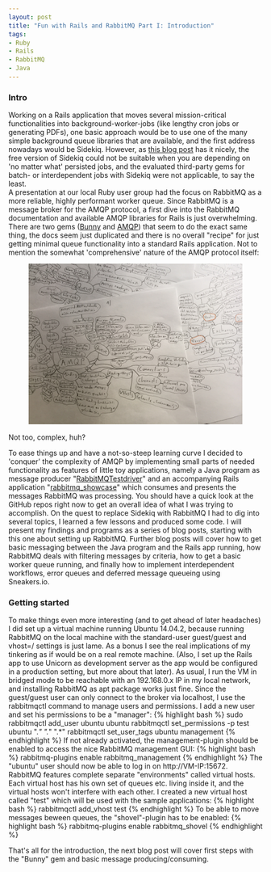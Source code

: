 ```yaml
---
layout: post
title: "Fun with Rails and RabbitMQ Part I: Introduction"
tags:
- Ruby
- Rails
- RabbitMQ
- Java
---
```


### Intro
Working on a Rails application that moves several mission-critical functionalities into background-worker-jobs (like lengthy cron jobs or generating PDFs), one basic approach would be to use one of the many simple background queue libraries that are available, and the first address nowadays would be Sidekiq. However, as [this blog post](http://www.pablocantero.com/blog/2015/03/14/sidekiq-redis-vs-shoryuken-aws-sqs/) has it nicely, the free version of Sidekiq could not be suitable when you are depending on 'no matter what' persisted jobs, and the evaluated third-party gems for batch- or interdependent jobs with Sidekiq were not applicable, to say the least.  
A presentation at our local Ruby user group had the focus on RabbitMQ as a more reliable, highly performant worker queue. Since RabbitMQ is a message broker for the AMQP protocol, a first dive into the RabbitMQ documentation and available AMQP libraries for Rails is just overwhelming. There are two gems ([Bunny](http://rubybunny.info) and [AMQP](http://rubyamqp.info)) that seem to do the exact same thing, the docs seem just duplicated and there is no overall "recipe" for just getting minimal queue functionality into a standard Rails application. Not to mention the somewhat 'comprehensive' nature of the AMQP protocol itself:

<figure>
  <a href="/images/mindmap.jpg"><img src="/images/mindmap.jpg"></a>
</figure>

Not too, complex, huh?  

To ease things up and have a not-so-steep learning curve I decided to 'conquer' the complexity of AMQP by implementing small parts of needed functionality as features of little toy applications, namely a Java program as message producer "[RabbitMQTestdriver](https://github.com/alihuber/RabbitMQTestdriver)" and an accompanying Rails application "[rabbitmq_showcase](https://github.com/alihuber/rabbitmq_showcase)" which consumes and presents the messages RabbitMQ was processing. You should have a quick look at the GitHub repos right now to get an overall idea of what I was trying to accomplish.
On the quest to replace Sidekiq with RabbitMQ I had to dig into several topics, I learned a few lessons and produced some code. I will present my findings and programs as a series of blog posts, starting with this one about setting up RabbitMQ. Further blog posts will cover how to get basic messaging between the Java program and the Rails app running, how RabbitMQ deals with filtering messages by criteria, how to get a basic worker queue running, and finally how to implement interdependent workflows, error queues and deferred message queueing using Sneakers.io.

### Getting started
To make things even more interesting (and to get ahead of later headaches) I did set up a virtual machine running Ubuntu 14.04.2, because running RabbitMQ on the local machine with the standard-user guest/guest and vhost=/ settings is just lame. As a bonus I see the real implications of my tinkering as if would be on a real remote machine. (Also, I set up the Rails app to use Unicorn as development server as the app would be configured in a production setting, but more about that later).
As usual, I run the VM in bridged mode to be reachable with an 192.168.0.x IP in my local network, and installing RabbitMQ as apt package works just fine. Since the guest/guest user can only connect to the broker via localhost, I use the rabbitmqctl command to manage users and permissions. I add a new user and set his permissions to be a "manager":
{% highlight bash %}
sudo rabbitmqctl add_user ubuntu ubuntu
rabbitmqctl set_permissions -p test ubuntu ".*" ".*" ".*"
rabbitmqctl set_user_tags ubuntu management
{% endhighlight %}
If not already activated, the management-plugin should be enabled to access the nice RabbitMQ management GUI:
{% highlight bash %}
rabbitmq-plugins enable rabbitmq_management
{% endhighlight %}
The "ubuntu" user should now be able to log in on http://VM-IP:15672.  
RabbitMQ features complete separate "environments" called virtual hosts. Each virtual host has his own set of queues etc. living inside it, and the virtual hosts won't interfere with each other. I created a new virtual host called "test" which will be used with the sample applications:
{% highlight bash %}
rabbitmqctl add_vhost test
{% endhighlight %}
To be able to move messages beween queues, the "shovel"-plugin has to be enabled:
{% highlight bash %}
rabbitmq-plugins enable rabbitmq_shovel
{% endhighlight %}

That's all for the introduction, the next blog post will cover first steps with the "Bunny" gem and basic message producing/consuming.
